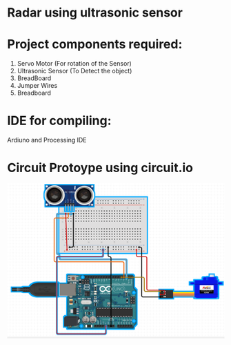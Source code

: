 # Radar using ultrasonic sensor

<h1>Project components required:</h1>

1. Servo Motor (For rotation of the Sensor)
1. Ultrasonic Sensor (To Detect the object)
1. BreadBoard
1. Jumper Wires
1. Breadboard


<h1>IDE for compiling:</h1>
Ardiuno and Processing IDE

<h1>Circuit Protoype using circuit.io</h1>
<img src="Images/Circuit_prototype.PNG">
